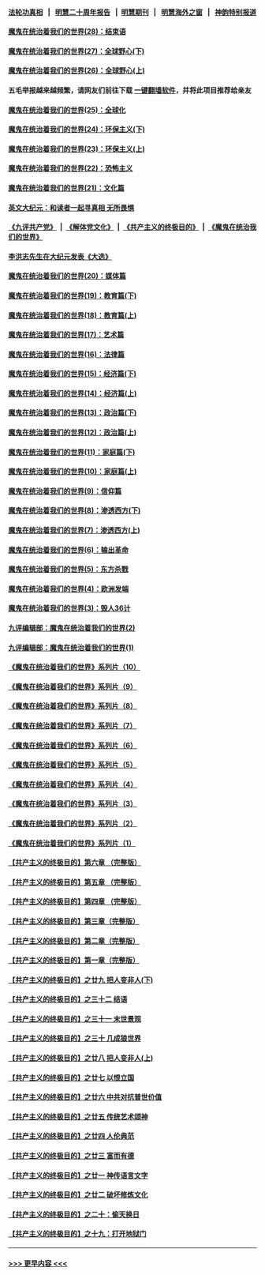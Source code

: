 #### [法轮功真相](https://github.com/gfw-breaker/truth/blob/master/README.md?t=0) &nbsp;&nbsp;|&nbsp;&nbsp; [明慧二十周年报告](https://github.com/gfw-breaker/mh-reports/blob/master/README.md?t=0) &nbsp;&nbsp;|&nbsp;&nbsp;[明慧期刊](https://github.com/gfw-breaker/mh-qikan) &nbsp;&nbsp;|&nbsp;&nbsp; [明慧海外之窗](https://github.com/gfw-breaker/mh-news/blob/master/README.md?t=0) &nbsp;&nbsp;|&nbsp;&nbsp; [神韵特别报道](https://github.com/gfw-breaker/mh-news/blob/master/shenyun.md?t=0)
#### [魔鬼在统治着我们的世界(28)：结束语](../pages/nsc422/n10936246.md?t=07060701) 
#### [魔鬼在统治着我们的世界(27)：全球野心(下)](../pages/nsc422/n10928319.md?t=07060701) 
#### [魔鬼在统治着我们的世界(26)：全球野心(上)](../pages/nsc422/n10900318.md?t=07060701) 
#### 五毛举报越来越频繁，请网友们前往下载 [一键翻墙软件](https://github.com/gfw-breaker/ssr-accounts)，并将此项目推荐给亲友
#### [魔鬼在统治着我们的世界(25)：全球化](../pages/nsc422/n10788205.md?t=07060701) 
#### [魔鬼在统治着我们的世界(24)：环保主义(下)](../pages/nsc422/n10695307.md?t=07060701) 
#### [魔鬼在统治着我们的世界(23)：环保主义(上)](../pages/nsc422/n10688613.md?t=07060701) 
#### [魔鬼在统治着我们的世界(22)：恐怖主义](../pages/nsc422/n10614727.md?t=07060701) 
#### [魔鬼在统治着我们的世界(21)：文化篇](../pages/nsc422/n10597706.md?t=07060701) 
#### [英文大纪元：和读者一起寻真相 无所畏惧](../pages/nsc422/n12542027.md?t=07060701) 
#### [《九评共产党》](https://github.com/begood0513/9ping.md/blob/master/README.md) &nbsp;|&nbsp; [《解体党文化》](../../../../jtdwh.md/blob/master/README.md)  &nbsp;|&nbsp; [《共产主义的终极目的》](../../../../gczydzjmd.md/blob/master/README.md) &nbsp;|&nbsp; [《魔鬼在统治我们的世界》](../../../../mgztzwmdsj.md/blob/master/README.md) 
#### [李洪志先生在大纪元发表《大选》](../pages/nsc422/n12534746.md?t=07060701) 
#### [魔鬼在统治着我们的世界(20)：媒体篇](../pages/nsc422/n10586579.md?t=07060701) 
#### [魔鬼在统治着我们的世界(19)：教育篇(下)](../pages/nsc422/n10564808.md?t=07060701) 
#### [魔鬼在统治着我们的世界(18)：教育篇(上)](../pages/nsc422/n10526970.md?t=07060701) 
#### [魔鬼在统治着我们的世界(17)：艺术篇](../pages/nsc422/n10499093.md?t=07060701) 
#### [魔鬼在统治着我们的世界(16)：法律篇](../pages/nsc422/n10485969.md?t=07060701) 
#### [魔鬼在统治着我们的世界(15)：经济篇(下)](../pages/nsc422/n10469975.md?t=07060701) 
#### [魔鬼在统治着我们的世界(14)：经济篇(上)](../pages/nsc422/n10457370.md?t=07060701) 
#### [魔鬼在统治着我们的世界(13)：政治篇(下)](../pages/nsc422/n10448270.md?t=07060701) 
#### [魔鬼在统治着我们的世界(12)：政治篇(上)](../pages/nsc422/n10444576.md?t=07060701) 
#### [魔鬼在统治着我们的世界(11)：家庭篇(下)](../pages/nsc422/n10440961.md?t=07060701) 
#### [魔鬼在统治着我们的世界(10)：家庭篇(上)](../pages/nsc422/n10435448.md?t=07060701) 
#### [魔鬼在统治着我们的世界(9)：信仰篇](../pages/nsc422/n10432159.md?t=07060701) 
#### [魔鬼在统治着我们的世界(8)：渗透西方(下)](../pages/nsc422/n10429603.md?t=07060701) 
#### [魔鬼在统治着我们的世界(7)：渗透西方(上)](../pages/nsc422/n10426013.md?t=07060701) 
#### [魔鬼在统治着我们的世界(6)：输出革命](../pages/nsc422/n10421536.md?t=07060701) 
#### [魔鬼在统治着我们的世界(5)：东方杀戮](../pages/nsc422/n10417707.md?t=07060701) 
#### [魔鬼在统治着我们的世界(4)：欧洲发端](../pages/nsc422/n10414890.md?t=07060701) 
#### [魔鬼在统治着我们的世界(3)：毁人36计](../pages/nsc422/n10411583.md?t=07060701) 
#### [九评编辑部：魔鬼在统治着我们的世界(2)](../pages/nsc422/n10410036.md?t=07060701) 
#### [九评编辑部：魔鬼在统治着我们的世界(1)](../pages/nsc422/n10406825.md?t=07060701) 
#### [《魔鬼在统治着我们的世界》系列片（10）](../pages/nsc422/n12292670.md?t=07060701) 
#### [《魔鬼在统治着我们的世界》系列片（9）](../pages/nsc422/n12290859.md?t=07060701) 
#### [《魔鬼在统治着我们的世界》系列片（8）](../pages/nsc422/n12287445.md?t=07060701) 
#### [《魔鬼在统治着我们的世界》系列片（7）](../pages/nsc422/n12283425.md?t=07060701) 
#### [《魔鬼在统治着我们的世界》系列片（6）](../pages/nsc422/n12282314.md?t=07060701) 
#### [《魔鬼在统治着我们的世界》系列片（5）](../pages/nsc422/n12281419.md?t=07060701) 
#### [《魔鬼在统治着我们的世界》系列片（4）](../pages/nsc422/n12274024.md?t=07060701) 
#### [《魔鬼在统治着我们的世界》系列片（3）](../pages/nsc422/n12271322.md?t=07060701) 
#### [《魔鬼在统治着我们的世界》系列片（2）](../pages/nsc422/n12269049.md?t=07060701) 
#### [《魔鬼在统治着我们的世界》系列片（1）](../pages/nsc422/n12267575.md?t=07060701) 
#### [【共产主义的终极目的】第六章 （完整版）](../pages/nsc422/n11428913.md?t=07060701) 
#### [【共产主义的终极目的】第五章 （完整版）](../pages/nsc422/n11428912.md?t=07060701) 
#### [【共产主义的终极目的】第四章 （完整版）](../pages/nsc422/n11428907.md?t=07060701) 
#### [【共产主义的终极目的】第三章（完整版）](../pages/nsc422/n11428848.md?t=07060701) 
#### [【共产主义的终极目的】第二章（完整版）](../pages/nsc422/n11428831.md?t=07060701) 
#### [【共产主义的终极目的】第一章（完整版）](../pages/nsc422/n11417651.md?t=07060701) 
#### [【共产主义的终极目的】之廿九 把人变非人(下)](../pages/nsc422/n11344140.md?t=07060701) 
#### [【共产主义的终极目的】之三十二 结语](../pages/nsc422/n11360535.md?t=07060701) 
#### [【共产主义的终极目的】之三十一 末世景观](../pages/nsc422/n11351129.md?t=07060701) 
#### [【共产主义的终极目的】之三十 几成狼世界](../pages/nsc422/n11348280.md?t=07060701) 
#### [【共产主义的终极目的】之廿八 把人变非人(上)](../pages/nsc422/n11340492.md?t=07060701) 
#### [【共产主义的终极目的】之廿七 以恨立国](../pages/nsc422/n11336944.md?t=07060701) 
#### [【共产主义的终极目的】之廿六 中共对抗普世价值](../pages/nsc422/n11324785.md?t=07060701) 
#### [【共产主义的终极目的】之廿五 传统艺术颂神](../pages/nsc422/n11296396.md?t=07060701) 
#### [【共产主义的终极目的】之廿四 人伦典范](../pages/nsc422/n11296397.md?t=07060701) 
#### [【共产主义的终极目的】之廿三 富而有德](../pages/nsc422/n11283598.md?t=07060701) 
#### [【共产主义的终极目的】之廿一 神传语言文字](../pages/nsc422/n11263265.md?t=07060701) 
#### [【共产主义的终极目的】之廿二 破坏修炼文化](../pages/nsc422/n11245728.md?t=07060701) 
#### [【共产主义的终极目的】之二十：偷天换日](../pages/nsc422/n11238846.md?t=07060701) 
#### [【共产主义的终极目的】之十九：打开地狱门](../pages/nsc422/n11206376.md?t=07060701) 

----
#### [ >>> 更早内容 <<< ](../indexes/nsc422-earlier.md)
